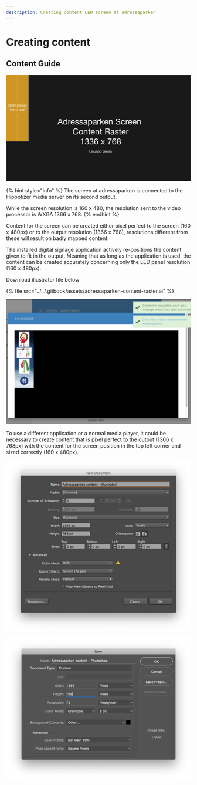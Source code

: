 ```yaml
---
description: Creating content LED screen at adressaparken
---
```


# Creating content

## Content Guide

![](../../.gitbook/assets/adressaparken-content-raster.png)

{% hint style="info" %}
The screen at adressaparken is connected to the Hippotizer media server on its second output.

While the screen resolution is 160 x 480, the resolution sent to the video processor is WXGA 1366 x 768.
{% endhint %}



Content for the screen can be created either pixel perfect to the screen \(160 x 480px\) or to the output resolution \(1366 x 768\), resolutions different from these will result on badly mapped content.

The installed digital signage application actively re-positions the content given to fit in the output. Meaning that as long as the application is used, the content can be created accurately concerning only the LED panel resolution \(160 x 480px\).

Download illustrator file below

{% file src="../../.gitbook/assets/adressaparken-content-raster.ai" %}

![Content being repositioned by Play Signage](../../.gitbook/assets/bilde%20%281%29.png)

To use a different application or a normal media player, it could be necessary to create content that is pixel perfect to the output \(1366 x 768px\) with the content for the screen position in the top left corner and sized correctly \(160 x 480px\).

![](../../.gitbook/assets/screenshot-2020-03-07-at-16.25.00.png)

![](../../.gitbook/assets/screenshot-2020-03-07-at-16.24.21.png)


